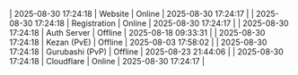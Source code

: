 | 2025-08-30 17:24:18 | Website | Online | 2025-08-30 17:24:17 |
| 2025-08-30 17:24:18 | Registration | Online | 2025-08-30 17:24:17 |
| 2025-08-30 17:24:18 | Auth Server | Offline | 2025-08-18 09:33:31 |
| 2025-08-30 17:24:18 | Kezan (PvE) | Offline | 2025-08-03 17:58:02 |
| 2025-08-30 17:24:18 | Gurubashi (PvP) | Offline | 2025-08-23 21:44:06 |
| 2025-08-30 17:24:18 | Cloudflare | Online | 2025-08-30 17:24:17 |
